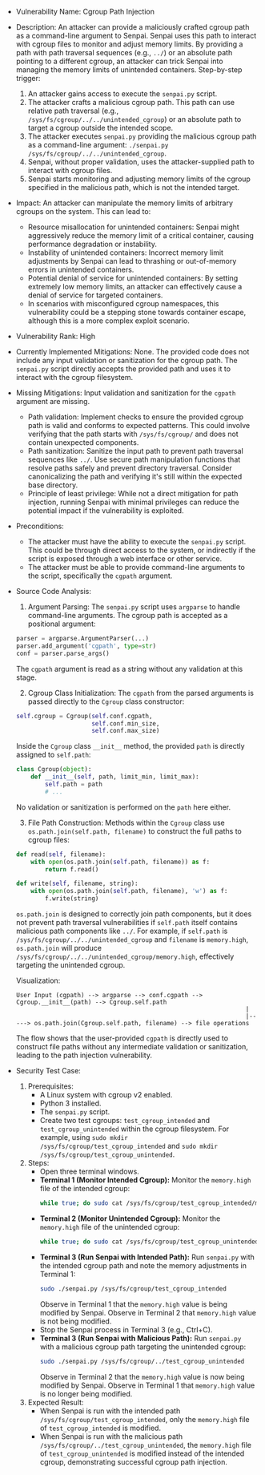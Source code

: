 - Vulnerability Name: Cgroup Path Injection
- Description:
    An attacker can provide a maliciously crafted cgroup path as a command-line argument to Senpai. Senpai uses this path to interact with cgroup files to monitor and adjust memory limits. By providing a path with path traversal sequences (e.g., `../`) or an absolute path pointing to a different cgroup, an attacker can trick Senpai into managing the memory limits of unintended containers.
    Step-by-step trigger:
    1. An attacker gains access to execute the `senpai.py` script.
    2. The attacker crafts a malicious cgroup path. This path can use relative path traversal (e.g., `/sys/fs/cgroup/../../unintended_cgroup`) or an absolute path to target a cgroup outside the intended scope.
    3. The attacker executes `senpai.py` providing the malicious cgroup path as a command-line argument: `./senpai.py /sys/fs/cgroup/../../unintended_cgroup`.
    4. Senpai, without proper validation, uses the attacker-supplied path to interact with cgroup files.
    5. Senpai starts monitoring and adjusting memory limits of the cgroup specified in the malicious path, which is not the intended target.
- Impact:
    An attacker can manipulate the memory limits of arbitrary cgroups on the system. This can lead to:
    - Resource misallocation for unintended containers: Senpai might aggressively reduce the memory limit of a critical container, causing performance degradation or instability.
    - Instability of unintended containers: Incorrect memory limit adjustments by Senpai can lead to thrashing or out-of-memory errors in unintended containers.
    - Potential denial of service for unintended containers: By setting extremely low memory limits, an attacker can effectively cause a denial of service for targeted containers.
    - In scenarios with misconfigured cgroup namespaces, this vulnerability could be a stepping stone towards container escape, although this is a more complex exploit scenario.
- Vulnerability Rank: High
- Currently Implemented Mitigations:
    None. The provided code does not include any input validation or sanitization for the cgroup path. The `senpai.py` script directly accepts the provided path and uses it to interact with the cgroup filesystem.
- Missing Mitigations:
    Input validation and sanitization for the `cgpath` argument are missing.
    - Path validation: Implement checks to ensure the provided cgroup path is valid and conforms to expected patterns. This could involve verifying that the path starts with `/sys/fs/cgroup/` and does not contain unexpected components.
    - Path sanitization: Sanitize the input path to prevent path traversal sequences like `../`. Use secure path manipulation functions that resolve paths safely and prevent directory traversal. Consider canonicalizing the path and verifying it's still within the expected base directory.
    - Principle of least privilege: While not a direct mitigation for path injection, running Senpai with minimal privileges can reduce the potential impact if the vulnerability is exploited.
- Preconditions:
    - The attacker must have the ability to execute the `senpai.py` script. This could be through direct access to the system, or indirectly if the script is exposed through a web interface or other service.
    - The attacker must be able to provide command-line arguments to the script, specifically the `cgpath` argument.
- Source Code Analysis:
    1. Argument Parsing: The `senpai.py` script uses `argparse` to handle command-line arguments. The cgroup path is accepted as a positional argument:
    ```python
    parser = argparse.ArgumentParser(...)
    parser.add_argument('cgpath', type=str)
    conf = parser.parse_args()
    ```
    The `cgpath` argument is read as a string without any validation at this stage.

    2. Cgroup Class Initialization: The `cgpath` from the parsed arguments is passed directly to the `Cgroup` class constructor:
    ```python
    self.cgroup = Cgroup(self.conf.cgpath,
                         self.conf.min_size,
                         self.conf.max_size)
    ```
    Inside the `Cgroup` class `__init__` method, the provided `path` is directly assigned to `self.path`:
    ```python
    class Cgroup(object):
        def __init__(self, path, limit_min, limit_max):
            self.path = path
            # ...
    ```
    No validation or sanitization is performed on the `path` here either.

    3. File Path Construction:  Methods within the `Cgroup` class use `os.path.join(self.path, filename)` to construct the full paths to cgroup files:
    ```python
    def read(self, filename):
        with open(os.path.join(self.path, filename)) as f:
            return f.read()

    def write(self, filename, string):
        with open(os.path.join(self.path, filename), 'w') as f:
            f.write(string)
    ```
    `os.path.join` is designed to correctly join path components, but it does not prevent path traversal vulnerabilities if `self.path` itself contains malicious path components like `../`. For example, if `self.path` is `/sys/fs/cgroup/../../unintended_cgroup` and `filename` is `memory.high`, `os.path.join` will produce `/sys/fs/cgroup/../../unintended_cgroup/memory.high`, effectively targeting the unintended cgroup.

    Visualization:

    ```
    User Input (cgpath) --> argparse --> conf.cgpath --> Cgroup.__init__(path) --> Cgroup.self.path
                                                                    |
                                                                    |-----> os.path.join(Cgroup.self.path, filename) --> file operations
    ```
    The flow shows that the user-provided `cgpath` is directly used to construct file paths without any intermediate validation or sanitization, leading to the path injection vulnerability.

- Security Test Case:
    1. Prerequisites:
        - A Linux system with cgroup v2 enabled.
        - Python 3 installed.
        - The `senpai.py` script.
        - Create two test cgroups: `test_cgroup_intended` and `test_cgroup_unintended` within the cgroup filesystem. For example, using `sudo mkdir /sys/fs/cgroup/test_cgroup_intended` and `sudo mkdir /sys/fs/cgroup/test_cgroup_unintended`.
    2. Steps:
        - Open three terminal windows.
        - **Terminal 1 (Monitor Intended Cgroup):** Monitor the `memory.high` file of the intended cgroup:
          ```bash
          while true; do sudo cat /sys/fs/cgroup/test_cgroup_intended/memory.high; sleep 1; done
          ```
        - **Terminal 2 (Monitor Unintended Cgroup):** Monitor the `memory.high` file of the unintended cgroup:
          ```bash
          while true; do sudo cat /sys/fs/cgroup/test_cgroup_unintended/memory.high; sleep 1; done
          ```
        - **Terminal 3 (Run Senpai with Intended Path):** Run `senpai.py` with the intended cgroup path and note the memory adjustments in Terminal 1:
          ```bash
          sudo ./senpai.py /sys/fs/cgroup/test_cgroup_intended
          ```
          Observe in Terminal 1 that the `memory.high` value is being modified by Senpai. Observe in Terminal 2 that `memory.high` value is not being modified.
        - Stop the Senpai process in Terminal 3 (e.g., Ctrl+C).
        - **Terminal 3 (Run Senpai with Malicious Path):** Run `senpai.py` with a malicious cgroup path targeting the unintended cgroup:
          ```bash
          sudo ./senpai.py /sys/fs/cgroup/../test_cgroup_unintended
          ```
          Observe in Terminal 2 that the `memory.high` value is now being modified by Senpai. Observe in Terminal 1 that `memory.high` value is no longer being modified.
    3. Expected Result:
        - When Senpai is run with the intended path `/sys/fs/cgroup/test_cgroup_intended`, only the `memory.high` file of `test_cgroup_intended` is modified.
        - When Senpai is run with the malicious path `/sys/fs/cgroup/../test_cgroup_unintended`, the `memory.high` file of `test_cgroup_unintended` is modified instead of the intended cgroup, demonstrating successful cgroup path injection.